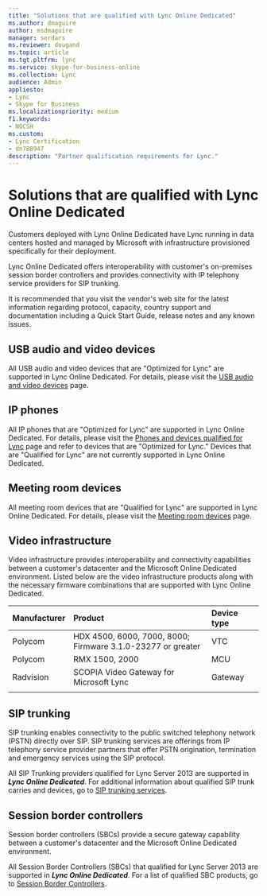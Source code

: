 ```yaml
---
title: "Solutions that are qualified with Lync Online Dedicated"
ms.author: dmaguire
author: msdmaguire
manager: serdars
ms.reviewer: dougand
ms.topic: article
ms.tgt.pltfrm: lync
ms.service: skype-for-business-online
ms.collection: Lync
audience: Admin
appliesto:
- Lync
- Skype for Business 
ms.localizationpriority: medium
f1.keywords:
- NOCSH
ms.custom:
- Lync Certification
- dn788947
description: "Partner qualification requirements for Lync."
---
```


# Solutions that are qualified with Lync Online Dedicated

Customers deployed with Lync Online Dedicated have Lync running in data centers hosted and managed by Microsoft with infrastructure provisioned specifically for their deployment.

Lync Online Dedicated offers interoperability with customer's on-premises session border controllers and provides connectivity with IP telephony service providers for SIP trunking.

It is recommended that you visit the vendor's web site for the latest information regarding protocol, capacity, country support and documentation including a Quick Start Guide, release notes and any known issues.

## USB audio and video devices

All USB audio and video devices that are "Optimized for Lync" are supported in Lync Online Dedicated. For details, please visit the [USB audio and video devices](usb-and-video.md) page.

## IP phones

All IP phones that are "Optimized for Lync" are supported in Lync Online Dedicated. For details, please visit the [Phones and devices qualified for  Lync](ip-phones.md) page and refer to devices that are "Optimized for Lync." Devices that are "Qualified for Lync" are not currently supported in Lync Online Dedicated.

## Meeting room devices

All meeting room devices that are "Qualified for Lync" are supported in Lync Online Dedicated. For details, please visit the [Meeting room devices](meeting-room-devices.md) page.

## Video infrastructure

Video infrastructure provides interoperability and connectivity capabilities between a customer's datacenter and the Microsoft Online Dedicated environment. Listed below are the video infrastructure products along with the necessary firmware combinations that are supported with Lync Online Dedicated.


|Manufacturer  |Product  |Device type  |
|:---------|:---------|:---------|
|Polycom     |HDX 4500, 6000, 7000, 8000;<br />Firmware 3.1.0-23277 or greater         |    VTC     |
|Polycom     |RMX 1500, 2000         |     MCU    |
|Radvision     |   SCOPIA Video Gateway for Microsoft Lync      |    Gateway     |
|     |         |         |



## SIP trunking

SIP trunking enables connectivity to the public switched telephony network (PSTN) directly over SIP. SIP trunking services are offerings from IP telephony service provider partners that offer PSTN origination, termination and emergency services using the SIP protocol. 

All SIP Trunking providers qualified for Lync Server 2013 are supported in ***Lync Online Dedicated***. For additional information about qualified SIP trunk carries and devices, go to  [SIP trunking services](sip-trunking-services.md).

## Session border controllers

Session border controllers (SBCs) provide a secure gateway capability between a customer's datacenter and the Microsoft Online Dedicated environment. 

All Session Border Controllers (SBCs) that qualified for Lync Server 2013 are supported in ***Lync Online Dedicated***. For a list of qualified SBC products, go to [Session Border Controllers](sbcs-lync-server.md).
